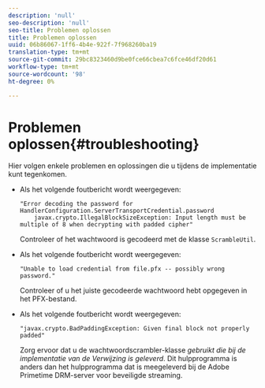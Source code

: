 ```yaml
---
description: 'null'
seo-description: 'null'
seo-title: Problemen oplossen
title: Problemen oplossen
uuid: 06b86067-1ff6-4b4e-922f-7f968260ba19
translation-type: tm+mt
source-git-commit: 29bc8323460d9be0fce66cbea7c6fce46df20d61
workflow-type: tm+mt
source-wordcount: '98'
ht-degree: 0%

---
```



# Problemen oplossen{#troubleshooting}

Hier volgen enkele problemen en oplossingen die u tijdens de implementatie kunt tegenkomen.

* Als het volgende foutbericht wordt weergegeven:

   ```
   "Error decoding the password for HandlerConfiguration.ServerTransportCredential.password  
       javax.crypto.IllegalBlockSizeException: Input length must be multiple of 8 when decrypting with padded cipher"
   ```

   Controleer of het wachtwoord is gecodeerd met de klasse `ScrambleUtil`.

* Als het volgende foutbericht wordt weergegeven:

   ```
   "Unable to load credential from file.pfx -- possibly wrong password."
   ```

   Controleer of u het juiste gecodeerde wachtwoord hebt opgegeven in het PFX-bestand.

* Als het volgende foutbericht wordt weergegeven:

   ```
   "javax.crypto.BadPaddingException: Given final block not properly padded"
   ```

   Zorg ervoor dat u de wachtwoordscrambler-klasse *gebruikt die bij de implementatie van de Verwijzing is geleverd*. Dit hulpprogramma is anders dan het hulpprogramma dat is meegeleverd bij de Adobe Primetime DRM-server voor beveiligde streaming.

